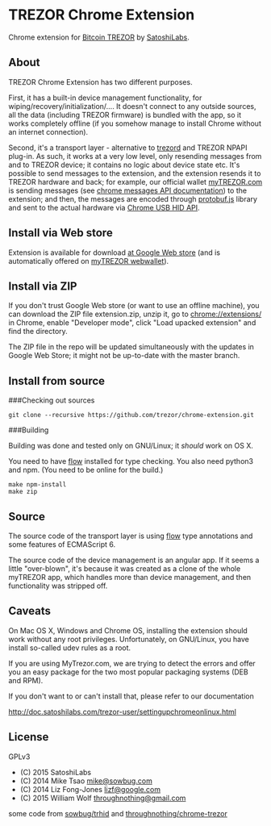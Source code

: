 TREZOR Chrome Extension
===

Chrome extension for [Bitcoin TREZOR](https://www.bitcointrezor.com/) by [SatoshiLabs](http://satoshilabs.com/).

About
---

TREZOR Chrome Extension has two different purposes.

First, it has a built-in device management functionality, for wiping/recovery/initialization/.... It doesn't connect to any outside sources, all the data (including TREZOR firmware) is bundled with the app, so it works completely offline (if you somehow manage to install Chrome without an internet connection).

Second, it's a transport layer - alternative to [trezord](https://github.com/trezor/trezord) and TREZOR NPAPI plug-in. As such, it works at a very low level, only resending messages from and to TREZOR device; it contains no logic about device state etc. It's possible to send messages to the extension, and the extension resends it to TREZOR hardware and back; for example, our official wallet [myTREZOR.com](https://www.mytrezor.com) is sending messages (see [chrome messages API documentation](https://developer.chrome.com/extensions/messaging)) to the extension; and then, the messages are encoded through [protobuf.js](https://github.com/dcodeIO/ProtoBuf.js/) library and sent to the actual hardware via [Chrome USB HID API](https://developer.chrome.com/apps/hid).


Install via Web store
---
Extension is available for download [at Google Web store](https://chrome.google.com/webstore/detail/jcjjhjgimijdkoamemaghajlhegmoclj) (and is automatically offered on [myTREZOR webwallet](https://www.mytrezor.com)).

Install via ZIP
---
If you don't trust Google Web store (or want to use an offline machine), you can download the ZIP file extension.zip, unzip it, go to [chrome://extensions/](chrome://extensions/) in Chrome, enable "Developer mode", click "Load upacked extension" and find the directory.

The ZIP file in the repo will be updated simultaneously with the updates in Google Web Store; it might not be up-to-date with the master branch.


Install from source
----

###Checking out sources

```
git clone --recursive https://github.com/trezor/chrome-extension.git
```

###Building

Building was done and tested only on GNU/Linux; it *should* work on OS X.

You need to have [flow](http://flowtype.org) installed for type checking. You also need python3 and npm. (You need to be online for the build.)

```
make npm-install
make zip
```

Source
---

The source code of the transport layer is using [flow](http://flowtype.org) type annotations and some features of ECMAScript 6.

The source code of the device management is an angular app. If it seems a little "over-blown", it's because it was created as a clone of the whole myTREZOR app, which handles more than device management, and then functionality was stripped off. 


Caveats
-------

On Mac OS X, Windows and Chrome OS, installing the extension should work without any root privileges. Unfortunately, on GNU/Linux, you have install so-called udev rules as a root.

If you are using MyTrezor.com, we are trying to detect the errors and offer you an easy package for the two most popular packaging systems (DEB and RPM).

If you don't want to or can't install that, please refer to our documentation

http://doc.satoshilabs.com/trezor-user/settingupchromeonlinux.html


License
---

GPLv3

* (C) 2015 SatoshiLabs
* (C) 2014 Mike Tsao <mike@sowbug.com>
* (C) 2014 Liz Fong-Jones <lizf@google.com>
* (C) 2015 William Wolf <throughnothing@gmail.com>

some code from [sowbug/trhid](https://github.com/sowbug/trhid) and [throughnothing/chrome-trezor](https://github.com/throughnothing/chrome-trezor)
